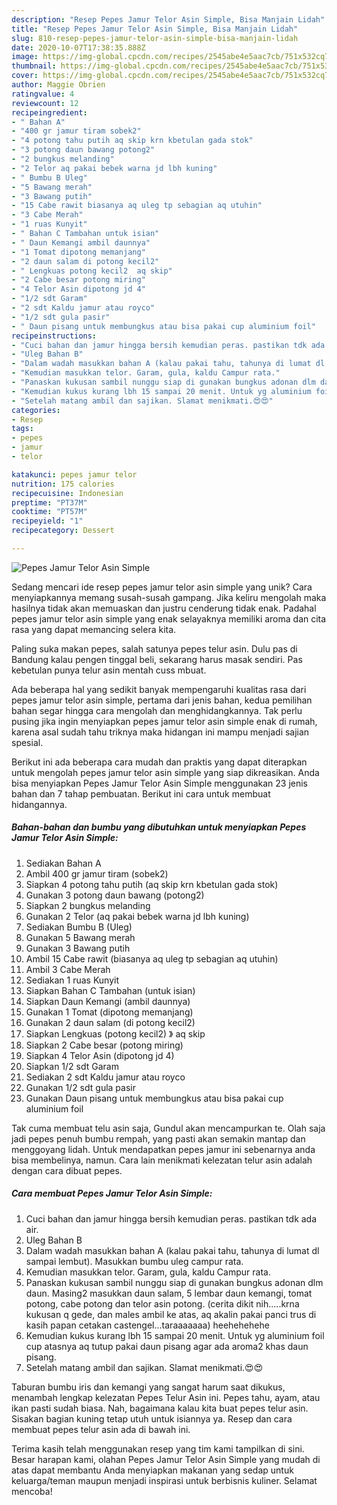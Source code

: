 ```yaml
---
description: "Resep Pepes Jamur Telor Asin Simple, Bisa Manjain Lidah"
title: "Resep Pepes Jamur Telor Asin Simple, Bisa Manjain Lidah"
slug: 810-resep-pepes-jamur-telor-asin-simple-bisa-manjain-lidah
date: 2020-10-07T17:38:35.888Z
image: https://img-global.cpcdn.com/recipes/2545abe4e5aac7cb/751x532cq70/pepes-jamur-telor-asin-simple-foto-resep-utama.jpg
thumbnail: https://img-global.cpcdn.com/recipes/2545abe4e5aac7cb/751x532cq70/pepes-jamur-telor-asin-simple-foto-resep-utama.jpg
cover: https://img-global.cpcdn.com/recipes/2545abe4e5aac7cb/751x532cq70/pepes-jamur-telor-asin-simple-foto-resep-utama.jpg
author: Maggie Obrien
ratingvalue: 4
reviewcount: 12
recipeingredient:
- " Bahan A"
- "400 gr jamur tiram sobek2"
- "4 potong tahu putih aq skip krn kbetulan gada stok"
- "3 potong daun bawang potong2"
- "2 bungkus melanding"
- "2 Telor aq pakai bebek warna jd lbh kuning"
- " Bumbu B Uleg"
- "5 Bawang merah"
- "3 Bawang putih"
- "15 Cabe rawit biasanya aq uleg tp sebagian aq utuhin"
- "3 Cabe Merah"
- "1 ruas Kunyit"
- " Bahan C Tambahan untuk isian"
- " Daun Kemangi ambil daunnya"
- "1 Tomat dipotong memanjang"
- "2 daun salam di potong kecil2"
- " Lengkuas potong kecil2  aq skip"
- "2 Cabe besar potong miring"
- "4 Telor Asin dipotong jd 4"
- "1/2 sdt Garam"
- "2 sdt Kaldu jamur atau royco"
- "1/2 sdt gula pasir"
- " Daun pisang untuk membungkus atau bisa pakai cup aluminium foil"
recipeinstructions:
- "Cuci bahan dan jamur hingga bersih kemudian peras. pastikan tdk ada air."
- "Uleg Bahan B"
- "Dalam wadah masukkan bahan A (kalau pakai tahu, tahunya di lumat dl sampai lembut). Masukkan bumbu uleg campur rata."
- "Kemudian masukkan telor. Garam, gula, kaldu Campur rata."
- "Panaskan kukusan sambil nunggu siap di gunakan bungkus adonan dlm daun. Masing2 masukkan daun salam, 5 lembar daun kemangi, tomat potong, cabe potong dan telor asin potong. (cerita dikit nih.....krna kukusan q gede, dan males ambil ke atas, aq akalin pakai panci trus di kasih papan cetakan castengel...taraaaaaaa) heehehehehe"
- "Kemudian kukus kurang lbh 15 sampai 20 menit. Untuk yg aluminium foil cup atasnya aq tutup pakai daun pisang agar ada aroma2 khas daun pisang."
- "Setelah matang ambil dan sajikan. Slamat menikmati.😍😍"
categories:
- Resep
tags:
- pepes
- jamur
- telor

katakunci: pepes jamur telor 
nutrition: 175 calories
recipecuisine: Indonesian
preptime: "PT37M"
cooktime: "PT57M"
recipeyield: "1"
recipecategory: Dessert

---
```



![Pepes Jamur Telor Asin Simple](https://img-global.cpcdn.com/recipes/2545abe4e5aac7cb/751x532cq70/pepes-jamur-telor-asin-simple-foto-resep-utama.jpg)

Sedang mencari ide resep pepes jamur telor asin simple yang unik? Cara menyiapkannya memang susah-susah gampang. Jika keliru mengolah maka hasilnya tidak akan memuaskan dan justru cenderung tidak enak. Padahal pepes jamur telor asin simple yang enak selayaknya memiliki aroma dan cita rasa yang dapat memancing selera kita.

Paling suka makan pepes, salah satunya pepes telur asin. Dulu pas di Bandung kalau pengen tinggal beli, sekarang harus masak sendiri. Pas kebetulan punya telur asin mentah cuss mbuat.

Ada beberapa hal yang sedikit banyak mempengaruhi kualitas rasa dari pepes jamur telor asin simple, pertama dari jenis bahan, kedua pemilihan bahan segar hingga cara mengolah dan menghidangkannya. Tak perlu pusing jika ingin menyiapkan pepes jamur telor asin simple enak di rumah, karena asal sudah tahu triknya maka hidangan ini mampu menjadi sajian spesial.


Berikut ini ada beberapa cara mudah dan praktis yang dapat diterapkan untuk mengolah pepes jamur telor asin simple yang siap dikreasikan. Anda bisa menyiapkan Pepes Jamur Telor Asin Simple menggunakan 23 jenis bahan dan 7 tahap pembuatan. Berikut ini cara untuk membuat hidangannya.

<!--inarticleads1-->

##### Bahan-bahan dan bumbu yang dibutuhkan untuk menyiapkan Pepes Jamur Telor Asin Simple:

1. Sediakan  Bahan A
1. Ambil 400 gr jamur tiram (sobek2)
1. Siapkan 4 potong tahu putih (aq skip krn kbetulan gada stok)
1. Gunakan 3 potong daun bawang (potong2)
1. Siapkan 2 bungkus melanding
1. Gunakan 2 Telor (aq pakai bebek warna jd lbh kuning)
1. Sediakan  Bumbu B (Uleg)
1. Gunakan 5 Bawang merah
1. Gunakan 3 Bawang putih
1. Ambil 15 Cabe rawit (biasanya aq uleg tp sebagian aq utuhin)
1. Ambil 3 Cabe Merah
1. Sediakan 1 ruas Kunyit
1. Siapkan  Bahan C Tambahan (untuk isian)
1. Siapkan  Daun Kemangi (ambil daunnya)
1. Gunakan 1 Tomat (dipotong memanjang)
1. Gunakan 2 daun salam (di potong kecil2)
1. Siapkan  Lengkuas (potong kecil2) 》 aq skip
1. Siapkan 2 Cabe besar (potong miring)
1. Siapkan 4 Telor Asin (dipotong jd 4)
1. Siapkan 1/2 sdt Garam
1. Sediakan 2 sdt Kaldu jamur atau royco
1. Gunakan 1/2 sdt gula pasir
1. Gunakan  Daun pisang untuk membungkus atau bisa pakai cup aluminium foil


Tak cuma membuat telu asin saja, Gundul akan mencampurkan te. Olah saja jadi pepes penuh bumbu rempah, yang pasti akan semakin mantap dan menggoyang lidah. Untuk mendapatkan pepes jamur ini sebenarnya anda bisa membelinya, namun. Cara lain menikmati kelezatan telur asin adalah dengan cara dibuat pepes. 

<!--inarticleads2-->

##### Cara membuat Pepes Jamur Telor Asin Simple:

1. Cuci bahan dan jamur hingga bersih kemudian peras. pastikan tdk ada air.
1. Uleg Bahan B
1. Dalam wadah masukkan bahan A (kalau pakai tahu, tahunya di lumat dl sampai lembut). Masukkan bumbu uleg campur rata.
1. Kemudian masukkan telor. Garam, gula, kaldu Campur rata.
1. Panaskan kukusan sambil nunggu siap di gunakan bungkus adonan dlm daun. Masing2 masukkan daun salam, 5 lembar daun kemangi, tomat potong, cabe potong dan telor asin potong. (cerita dikit nih.....krna kukusan q gede, dan males ambil ke atas, aq akalin pakai panci trus di kasih papan cetakan castengel...taraaaaaaa) heehehehehe
1. Kemudian kukus kurang lbh 15 sampai 20 menit. Untuk yg aluminium foil cup atasnya aq tutup pakai daun pisang agar ada aroma2 khas daun pisang.
1. Setelah matang ambil dan sajikan. Slamat menikmati.😍😍


Taburan bumbu iris dan kemangi yang sangat harum saat dikukus, menambah lengkap kelezatan Pepes Telur Asin ini. Pepes tahu, ayam, atau ikan pasti sudah biasa. Nah, bagaimana kalau kita buat pepes telur asin. Sisakan bagian kuning tetap utuh untuk isiannya ya. Resep dan cara membuat pepes telur asin ada di bawah ini. 

Terima kasih telah menggunakan resep yang tim kami tampilkan di sini. Besar harapan kami, olahan Pepes Jamur Telor Asin Simple yang mudah di atas dapat membantu Anda menyiapkan makanan yang sedap untuk keluarga/teman maupun menjadi inspirasi untuk berbisnis kuliner. Selamat mencoba!
